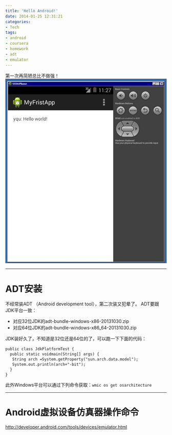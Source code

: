 ```yaml
---
title: 'Hello Android!'
date: 2014-01-25 12:31:21
categories: 
- Tech
tags: 
- android
- coursera
- homework
- adt
- emulator
---
```

第一次再简陋总比不做强！
![Hello Android!](/images/2014/1/0026uWfMgy6G3ZAFBsb7f.jpg)

-----

# ADT安装

不经常装ADT （Android development tool），第二次装又犯晕了。
ADT要跟JDK平台一致：
- 对应32位JDK的adt-bundle-windows-x86-20131030.zip
- 对应64位JDK的adt-bundle-windows-x86_64-20131030.zip

JDK装好久了，不知道是32位还是64位的了，可以跑一下下面的代码：
```
public class JdkPlatformTest {
  public static voidmain(String[] args) {
   String arch =System.getProperty("sun.arch.data.model");  
   System.out.println(arch+"-bit");
  }
}
```

此外Windows平台可以通过下列命令获取：`wmic os get osarchitecture`

-----

# Android虚拟设备仿真器操作命令

http://developer.android.com/tools/devices/emulator.html  
